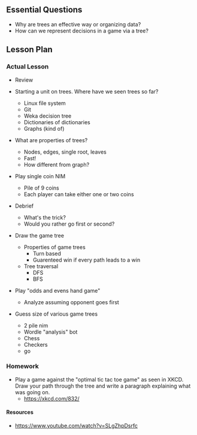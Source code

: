 ## Essential Questions

- Why are trees an effective way or organizing data?
- How can we represent decisions in a game via a tree?

## Lesson Plan

### Actual Lesson

- Review

- Starting a unit on trees. Where have we seen trees so far?
    - Linux file system
    - Git
    - Weka decision tree
    - Dictionaries of dictionaries
    - Graphs (kind of)
- What are properties of trees?
    - Nodes, edges, single root, leaves
    - Fast!
    - How different from graph?
- Play single coin NIM
    - Pile of 9 coins
    - Each player can take either one or two coins
- Debrief
    - What's the trick?
    - Would you rather go first or second?
- Draw the game tree
    - Properties of game trees
        - Turn based
        - Guarenteed win if every path leads to a win
    - Tree traversal
        - DFS
        - BFS
- Play "odds and evens hand game"
    - Analyze assuming opponent goes first
- Guess size of various game trees
    - 2 pile nim
    - Wordle "analysis" bot
    - Chess
    - Checkers
    - go

### Homework

- Play a game against the "optimal tic tac toe game" as seen in XKCD. Draw your
  path through the tree and write a paragraph explaining what was going on.
    - https://xkcd.com/832/

#### Resources

- https://www.youtube.com/watch?v=SLgZhpDsrfc